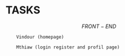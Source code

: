 # **TASKS**

   $$
    FRONT-END
   $$

        Vindour (homepage)

        Mthiaw (login register and profil page)


